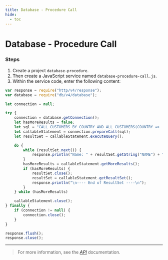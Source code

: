 ```yaml
---
title: Database - Procedure Call
hide:
  - toc
---
```


Database - Procedure Call
===

### Steps


1. Create a project `database-procedure`.
2. Then create a JavaScript service named `database-procedure-call.js`.
3. Within the service code, enter the following content:

```javascript
var response = require("http/v4/response");
var database = require("db/v4/database");

let connection = null;

try {
    connection = database.getConnection();
    let hasMoreResults = false;
    let sql = "CALL CUSTOMERS_BY_COUNTRY_AND_ALL_CUSTOMERS(COUNTRY => 'Bulgaria', customersByCountry => ?, allCustomers => ?)";
    let callableStatement = connection.prepareCall(sql);
    let resultSet = callableStatement.executeQuery();

    do {
        while (resultSet.next()) {
            response.println("Name: " + resultSet.getString("NAME") + ", Country: " + resultSet.getString("COUNTRY"));
        }
        hasMoreResults = callableStatement.getMoreResults();
        if (hasMoreResults) {
            resultSet.close();
            resultSet = callableStatement.getResultSet();
            response.println("\n---- End of ResultSet ----\n");
        }
    } while (hasMoreResults)

    callableStatement.close();
} finally {
    if (connection != null) {
        connection.close();
    }
}

response.flush();
response.close();

```

---

> For more information, see the *[API](../api/)* documentation.
